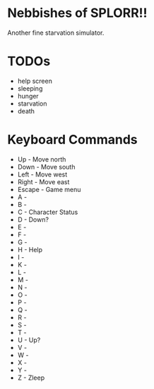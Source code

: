 # Nebbishes of SPLORR!!
Another fine starvation simulator.

# TODOs
* help screen
* sleeping
* hunger
* starvation
* death

# Keyboard Commands
* Up - Move north
* Down - Move south
* Left - Move west
* Right - Move east
* Escape - Game menu
* A -
* B -
* C - Character Status
* D - Down?
* E - 
* F -
* G -
* H - Help
* I -
* K -
* L - 
* M -
* N -
* O -
* P -
* Q -
* R -
* S -
* T -
* U - Up?
* V -
* W -
* X -
* Y -
* Z - Zleep
